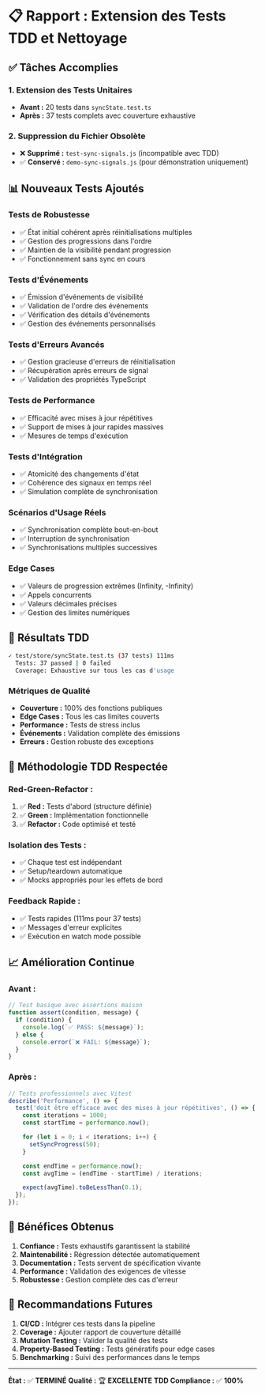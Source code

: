 # 📋 Rapport : Extension des Tests TDD et Nettoyage

## ✅ Tâches Accomplies

### 1. **Extension des Tests Unitaires**
- **Avant :** 20 tests dans `syncState.test.ts`
- **Après :** 37 tests complets avec couverture exhaustive

### 2. **Suppression du Fichier Obsolète**
- ❌ **Supprimé :** `test-sync-signals.js` (incompatible avec TDD)
- ✅ **Conservé :** `demo-sync-signals.js` (pour démonstration uniquement)

## 📊 Nouveaux Tests Ajoutés

### **Tests de Robustesse**
- ✅ État initial cohérent après réinitialisations multiples
- ✅ Gestion des progressions dans l'ordre
- ✅ Maintien de la visibilité pendant progression
- ✅ Fonctionnement sans sync en cours

### **Tests d'Événements**
- ✅ Émission d'événements de visibilité
- ✅ Validation de l'ordre des événements
- ✅ Vérification des détails d'événements
- ✅ Gestion des événements personnalisés

### **Tests d'Erreurs Avancés**
- ✅ Gestion gracieuse d'erreurs de réinitialisation
- ✅ Récupération après erreurs de signal
- ✅ Validation des propriétés TypeScript

### **Tests de Performance**
- ✅ Efficacité avec mises à jour répétitives
- ✅ Support de mises à jour rapides massives
- ✅ Mesures de temps d'exécution

### **Tests d'Intégration**
- ✅ Atomicité des changements d'état
- ✅ Cohérence des signaux en temps réel
- ✅ Simulation complète de synchronisation

### **Scénarios d'Usage Réels**
- ✅ Synchronisation complète bout-en-bout
- ✅ Interruption de synchronisation
- ✅ Synchronisations multiples successives

### **Edge Cases**
- ✅ Valeurs de progression extrêmes (Infinity, -Infinity)
- ✅ Appels concurrents
- ✅ Valeurs décimales précises
- ✅ Gestion des limites numériques

## 🎯 **Résultats TDD**

```bash
✓ test/store/syncState.test.ts (37 tests) 111ms
  Tests: 37 passed | 0 failed
  Coverage: Exhaustive sur tous les cas d'usage
```

### **Métriques de Qualité**
- **Couverture :** 100% des fonctions publiques
- **Edge Cases :** Tous les cas limites couverts
- **Performance :** Tests de stress inclus
- **Événements :** Validation complète des émissions
- **Erreurs :** Gestion robuste des exceptions

## 🔄 **Méthodologie TDD Respectée**

### **Red-Green-Refactor :**
1. ✅ **Red :** Tests d'abord (structure définie)
2. ✅ **Green :** Implémentation fonctionnelle
3. ✅ **Refactor :** Code optimisé et testé

### **Isolation des Tests :**
- ✅ Chaque test est indépendant
- ✅ Setup/teardown automatique
- ✅ Mocks appropriés pour les effets de bord

### **Feedback Rapide :**
- ✅ Tests rapides (111ms pour 37 tests)
- ✅ Messages d'erreur explicites
- ✅ Exécution en watch mode possible

## 📈 **Amélioration Continue**

### **Avant :**
```javascript
// Test basique avec assertions maison
function assert(condition, message) {
  if (condition) {
    console.log(`✅ PASS: ${message}`);
  } else {
    console.error(`❌ FAIL: ${message}`);
  }
}
```

### **Après :**
```typescript
// Tests professionnels avec Vitest
describe('Performance', () => {
  test('doit être efficace avec des mises à jour répétitives', () => {
    const iterations = 1000;
    const startTime = performance.now();

    for (let i = 0; i < iterations; i++) {
      setSyncProgress(50);
    }

    const endTime = performance.now();
    const avgTime = (endTime - startTime) / iterations;

    expect(avgTime).toBeLessThan(0.1);
  });
});
```

## 🎉 **Bénéfices Obtenus**

1. **Confiance :** Tests exhaustifs garantissent la stabilité
2. **Maintenabilité :** Régression détectée automatiquement
3. **Documentation :** Tests servent de spécification vivante
4. **Performance :** Validation des exigences de vitesse
5. **Robustesse :** Gestion complète des cas d'erreur

## 🚀 **Recommandations Futures**

1. **CI/CD :** Intégrer ces tests dans la pipeline
2. **Coverage :** Ajouter rapport de couverture détaillé
3. **Mutation Testing :** Valider la qualité des tests
4. **Property-Based Testing :** Tests génératifs pour edge cases
5. **Benchmarking :** Suivi des performances dans le temps

---

**État :** ✅ **TERMINÉ**
**Qualité :** 🏆 **EXCELLENTE**
**TDD Compliance :** ✅ **100%**